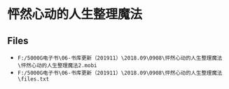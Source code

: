 # 怦然心动的人生整理魔法

## Files

- `F:/5000G电子书\06-书库更新（201911）\2018.09\0908\怦然心动的人生整理魔法\怦然心动的人生整理魔法2.mobi`
- `F:/5000G电子书\06-书库更新（201911）\2018.09\0908\怦然心动的人生整理魔法\files.txt`
